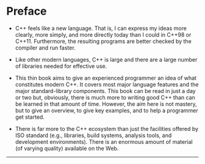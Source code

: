 # Preface

- C++ feels like a new language. That is, I can express my ideas more clearly, more simply, and more directly today than I could in C++98 or C++11. Furthermore, the resulting programs are better checked by the compiler and run faster.
- Like other modern languages, C++ is large and there are a large number of libraries needed for effective use.
- This thin book aims to give an experienced programmer an idea of what constitutes modern C++. It covers most major language features and the major standard-library components. This book can be read in just a day or two but, obviously, there is much more to writing good C++ than can be learned in that amount of time. However, the aim here is not mastery, but to give an overview, to give key examples, and to help a programmer get started.

- There is far more to the C++ ecosystem than just the facilities offered by ISO standard (e.g., libraries, build systems, analysis tools, and development environments). There is an enormous amount of material (of varying quality) available on the Web.
---
